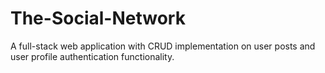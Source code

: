 # The-Social-Network
A full-stack web application with CRUD implementation on user posts and user profile authentication functionality. 
